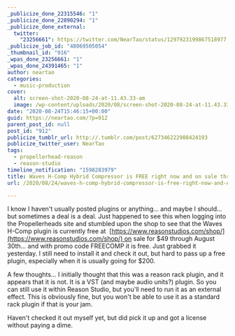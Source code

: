 ```yaml
---
_publicize_done_22315546: "1"
_publicize_done_22890294: "1"
_publicize_done_external:
  twitter:
    "23256661": https://twitter.com/NearTao/status/1297923199867518977
_publicize_job_id: "48069505054"
_thumbnail_id: "916"
_wpas_done_23256661: "1"
_wpas_done_24391465: "1"
author: neartao
categories:
  - music-production
cover:
  alt: screen-shot-2020-08-24-at-11.43.33-am
  image: /wp-content/uploads/2020/08/screen-shot-2020-08-24-at-11.43.33-am.png
date: "2020-08-24T15:46:15+00:00"
guid: https://neartao.com/?p=912
parent_post_id: null
post_id: "912"
publicize_tumblr_url: http://.tumblr.com/post/627346222908424193
publicize_twitter_user: NearTao
tags:
  - propellerhead-reason
  - reason-studio
timeline_notification: "1598283979"
title: Waves H-Comp Hybrid Compressor is FREE right now and on sale through August 30th
url: /2020/08/24/waves-h-comp-hybrid-compressor-is-free-right-now-and-on-sale-through-august-30th/

---
```

I know I haven't usually posted plugins or anything... and maybe I should... but sometimes a deal is a deal. Just happened to see this when logging into the Propellerheads site and stumbled upon the shop to see that the Waves H-Comp plugin is currently free at  [https://www.reasonstudios.com/shop/](https://www.reasonstudios.com/shop/) on sale for $49 through August 30th... and with promo code FREECOMP it is free. Just grabbed it yesterday. I still need to install it and check it out, but hard to pass up a free plugin, especially when it is usually going for $200.

A few thoughts... I initially thought that this was a reason rack plugin, and it appears that it is not. It is a VST (and maybe audio units?) plugin. So you can still use it within Reason Studio, but you'll need to run it as an external effect. This is obviously fine, but you won't be able to use it as a standard rack plugin if that is your jam.

Haven't checked it out myself yet, but did pick it up and got a license without paying a dime.
